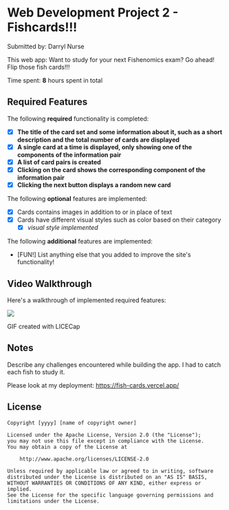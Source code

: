 # Web Development Project 2 - Fishcards!!!

Submitted by: Darryl Nurse

This web app: Want to study for your next Fishenomics exam? Go ahead! Flip those fish cards!!!

Time spent: **8** hours spent in total

## Required Features

The following **required** functionality is completed:

- [x] **The title of the card set and some information about it, such as a short description and the total number of cards are displayed**
- [x] **A single card at a time is displayed, only showing one of the components of the information pair**
- [x] **A list of card pairs is created**
- [x] **Clicking on the card shows the corresponding component of the information pair**
- [x] **Clicking the next button displays a random new card**

The following **optional** features are implemented:

- [x] Cards contains images in addition to or in place of text
- [x] Cards have different visual styles such as color based on their category
  - [x] *visual style implemented*

The following **additional** features are implemented:

* [FUN!] List anything else that you added to improve the site's functionality!

## Video Walkthrough

Here's a walkthrough of implemented required features:

![](https://github.com/darrylnurse/fishcards/blob/main/fishcards.gif)


GIF created with LICECap

## Notes

Describe any challenges encountered while building the app.
I had to catch each fish to study it.

Please look at my deployment: https://fish-cards.vercel.app/

## License

    Copyright [yyyy] [name of copyright owner]

    Licensed under the Apache License, Version 2.0 (the "License");
    you may not use this file except in compliance with the License.
    You may obtain a copy of the License at

        http://www.apache.org/licenses/LICENSE-2.0

    Unless required by applicable law or agreed to in writing, software
    distributed under the License is distributed on an "AS IS" BASIS,
    WITHOUT WARRANTIES OR CONDITIONS OF ANY KIND, either express or implied.
    See the License for the specific language governing permissions and
    limitations under the License.
